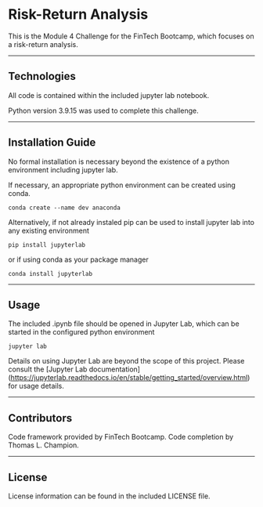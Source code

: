 # Risk-Return Analysis

This is the Module 4 Challenge for the FinTech Bootcamp, which focuses on a risk-return analysis.

---

## Technologies

All code is contained within the included jupyter lab notebook. 

Python version 3.9.15 was used to complete this challenge. 

---

## Installation Guide

No formal installation is necessary beyond the existence of a python environment including jupyter lab. 

If necessary, an appropriate python environment can be created using conda.

```
conda create --name dev anaconda
```

Alternatively, if not already instaled pip can be used to install jupyter lab into any existing environment

```
pip install jupyterlab
```

or if using conda as your package manager

``` 
conda install jupyterlab
```


---

## Usage

The included .ipynb file should be opened in Jupyter Lab, which can be started in the configured python environment

```
jupyter lab
```

Details on using Jupyter Lab are beyond the scope of this project. Please consult the [Jupyter Lab documentation]
(https://jupyterlab.readthedocs.io/en/stable/getting_started/overview.html) for usage details.

---

## Contributors

Code framework provided by FinTech Bootcamp.
Code completion by Thomas L. Champion.

---

## License

License information can be found in the included LICENSE file.
